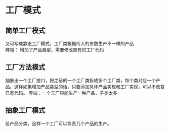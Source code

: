 # 工厂模式

## 简单工厂模式

又可写成静态工厂模式，工厂类根据传入的参数生产不一样的产品  
弊端： 增加了产品类型，需要修改原有的工厂代码

## 工厂方法模式

抽象出一个工厂接口，把之前的一个工厂类拆成多个工厂类，每个类对应一个产品。这样如果增加产品类型的话，只要添加具体产品实现和工厂实现，可以不改变已有代码。
弊端：一个工厂只能生产一种产品，子类太多

## 抽象工厂模式

给产品分类，这样一个工厂可以负责几个产品的生产。
